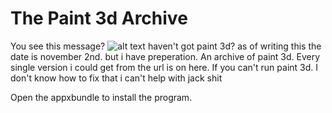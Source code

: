 # The Paint 3d Archive
 You see this message? 
 ![alt text](https://i.imgur.com/HyErWpy.png "Uh oh!")
 haven't got paint 3d? as of writing this the date is november 2nd. but i have preperation.
 An archive of paint 3d. Every single version i could get from the url is on here.
 If you can't run paint 3d. I don't know how to fix that i can't help with jack shit


Open the appxbundle to install the program.
